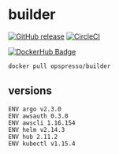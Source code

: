 # builder

[![GitHub release](https://img.shields.io/github/release/opspresso/builder.svg)](https://github.com/opspresso/builder/releases)
[![CircleCI](https://circleci.com/gh/opspresso/builder.svg?style=svg)](https://circleci.com/gh/opspresso/builder)

[![DockerHub Badge](http://dockeri.co/image/opspresso/builder)](https://hub.docker.com/r/opspresso/builder/)

```bash
docker pull opspresso/builder
```

## versions

```
ENV argo v2.3.0
ENV awsauth 0.3.0
ENV awscli 1.16.154
ENV helm v2.14.3
ENV hub 2.11.2
ENV kubectl v1.15.4
```
